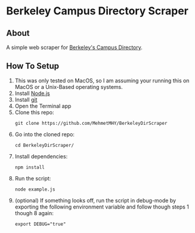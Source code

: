 # Berkeley Campus Directory Scraper

## About

A simple web scraper for [Berkeley's Campus Directory](https://www.berkeley.edu/directory/).

## How To Setup

1. This was only tested on MacOS, so I am assuming your running this on MacOS or a Unix-Based operating systems.
2. Install [Node.js](https://nodejs.org/en)
3. Install [git](https://git-scm.com/download/mac)
4. Open the Terminal app
5. Clone this repo:
    ```
    git clone https://github.com/MehmetMHY/BerkeleyDirScraper
    ```
6. Go into the cloned repo:
    ```
    cd BerkeleyDirScraper/
    ```
7. Install dependencies:
    ```
    npm install
    ```
8. Run the script:
    ```
    node example.js
    ```
9. (optional) If something looks off, run the script in debug-mode by exporting the following environment variable and follow though steps 1 though 8 again:
    ```
    export DEBUG="true"
    ```
